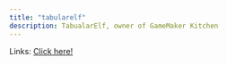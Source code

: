 ```yaml
---
title: "tabularelf"
description: TabualarElf, owner of GameMaker Kitchen
---
```


Links: [Click here!](https://tabelf.link/)